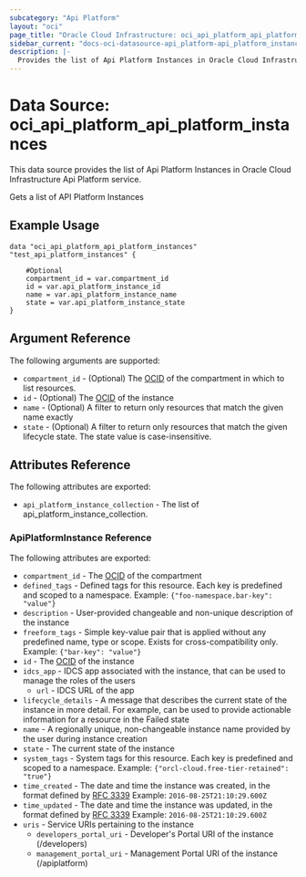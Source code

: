 ```yaml
---
subcategory: "Api Platform"
layout: "oci"
page_title: "Oracle Cloud Infrastructure: oci_api_platform_api_platform_instances"
sidebar_current: "docs-oci-datasource-api_platform-api_platform_instances"
description: |-
  Provides the list of Api Platform Instances in Oracle Cloud Infrastructure Api Platform service
---
```


# Data Source: oci_api_platform_api_platform_instances
This data source provides the list of Api Platform Instances in Oracle Cloud Infrastructure Api Platform service.

Gets a list of API Platform Instances


## Example Usage

```hcl
data "oci_api_platform_api_platform_instances" "test_api_platform_instances" {

	#Optional
	compartment_id = var.compartment_id
	id = var.api_platform_instance_id
	name = var.api_platform_instance_name
	state = var.api_platform_instance_state
}
```

## Argument Reference

The following arguments are supported:

* `compartment_id` - (Optional) The [OCID](https://docs.cloud.oracle.com/iaas/Content/General/Concepts/identifiers.htm) of the compartment in which to list resources.
* `id` - (Optional) The [OCID](https://docs.cloud.oracle.com/iaas/Content/General/Concepts/identifiers.htm) of the instance
* `name` - (Optional) A filter to return only resources that match the given name exactly
* `state` - (Optional) A filter to return only resources that match the given lifecycle state. The state value is case-insensitive. 


## Attributes Reference

The following attributes are exported:

* `api_platform_instance_collection` - The list of api_platform_instance_collection.

### ApiPlatformInstance Reference

The following attributes are exported:

* `compartment_id` - The [OCID](https://docs.cloud.oracle.com/iaas/Content/General/Concepts/identifiers.htm) of the compartment
* `defined_tags` - Defined tags for this resource. Each key is predefined and scoped to a namespace. Example: `{"foo-namespace.bar-key": "value"}` 
* `description` - User-provided changeable and non-unique description of the instance
* `freeform_tags` - Simple key-value pair that is applied without any predefined name, type or scope. Exists for cross-compatibility only. Example: `{"bar-key": "value"}` 
* `id` - The [OCID](https://docs.cloud.oracle.com/iaas/Content/General/Concepts/identifiers.htm) of the instance
* `idcs_app` - IDCS app associated with the instance, that can be used to manage the roles of the users
	* `url` - IDCS URL of the app
* `lifecycle_details` - A message that describes the current state of the instance in more detail. For example, can be used to provide actionable information for a resource in the Failed state 
* `name` - A regionally unique, non-changeable instance name provided by the user during instance creation
* `state` - The current state of the instance
* `system_tags` - System tags for this resource. Each key is predefined and scoped to a namespace. Example: `{"orcl-cloud.free-tier-retained": "true"}` 
* `time_created` - The date and time the instance was created, in the format defined by [RFC 3339](https://tools.ietf.org/html/rfc3339)  Example: `2016-08-25T21:10:29.600Z` 
* `time_updated` - The date and time the instance was updated, in the format defined by [RFC 3339](https://tools.ietf.org/html/rfc3339)  Example: `2016-08-25T21:10:29.600Z` 
* `uris` - Service URIs pertaining to the instance
	* `developers_portal_uri` - Developer's Portal URI of the instance (/developers)
	* `management_portal_uri` - Management Portal URI of the instance (/apiplatform)

